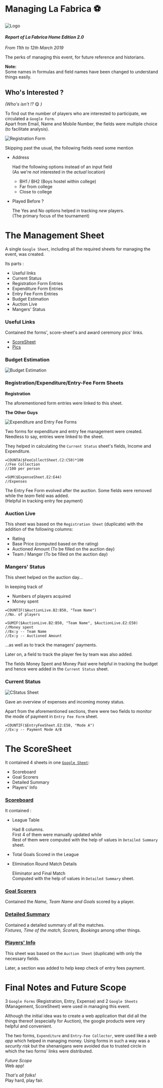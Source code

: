 
Managing La Fabrica :soccer:
============================

![Logo](Pics/La-Fab-Logo.jpeg)

#### _Report of La Fabrica Home Edition 2.0_
_From 11th to 12th March 2019_

The perks of managing this event, for future reference and historians.

**Note:**  
Some names in formulas and field names have been changed to understand things easily.

## Who's Interested ?
_(Who's isn't !?_ :yum: _)_

To find out the number of players who are interested to participate, we circulated a `Google Form`.  
Apart from Email, Name and Mobile Number, the fields were multiple choice (to facilitate analysis).  

![Registration Form](Pics/AdministradoLaFab/Reg-Form.jpg)

Skipping past the usual, the following fields need some mention

* Address  

  Had the following options instead of an input field  
  (As we're _not_ interested in the _actual_ location)  

  * BH1 / BH2 (Boys hostel within college)
  * Far from college
  * Close to college

* Played Before ?  

  The Yes and No options helped in tracking _new_ players.  
  (The primary focus of the tournament)

The Management Sheet
====================

A single `Google Sheet`, including all the required sheets for managing the event, was created.  

Its parts :  

* Useful links
* Current Status
* Registration Form Entries
* Expenditure Form Entries
* Entry Fee Form Entries
* Budget Estimation
* Auction Live
* Mangers' Status

### Useful Links

Contained the forms', score-sheet's and award ceremony pics' links.

* [ScoreSheet](https://docs.google.com/spreadsheets/d/15alylYYKiEQV9vvswo2o3tsac8sS7zfhKP05M2Vpkg8/edit#gid=2062808959)  
* [Pics](https://photos.app.goo.gl/6BnaAjnQ7TKok6T2A)

### Budget Estimation

![Budget Estimation](Pics/AdministradoLaFab/BEst.jpg)

### Registration/Expenditure/Entry-Fee Form Sheets

**Registration**

The aforementioned form entries were linked to this sheet.

**The Other Guys**

![Expenditure and Entry Fee Forms](Pics/AdministradoLaFab/CombForm.jpg)

Two forms for expenditure and entry fee management were created. Needless to say, entries were linked to the sheet.

They helped in calculating the `Current Status` sheet's fields, Income and Expenditure.

```vba
=COUNTA($FeeCollectSheet.C2:C50)*100
//Fee Collection
//100 per person

=SUM($ExpenseSheet.E2:E44)
//Expenses
```

The Entry Fee Form evolved after the auction. Some fields were removed while the _team_ field was added.  
(Helpful in tracking entry fee payment)


### Auction Live

This sheet was based on the `Registration Sheet` (duplicate) with the addition of the following columns:

* Rating
* Base Price (computed based on the rating) 
* Auctioned Amount (To be filled on the auction day)
* Team / Manger (To be filled on the auction day)

### Mangers' Status

<!-- ![Manger Sheet](Pics/AdministradoLaFab/M-Sheet.gif) -->

This sheet helped on the auction day...  

In keeping track of
* Numbers of players acquired
* Money spent

```vba
=COUNTIF($AuctionLive.B2:B50, "Team Name")  
//No. of players  

=SUMIF($AuctionLive.B2:B50, "Team Name", $AuctionLive.E2:E50)  
//Money spent  
//Bx:y -- Team Name  
//Ex:y -- Auctioned Amount
```

...as well as to track the managers' payments.

Later on, a field to track the player fee by team was also added.  

The fields Money Spent and Money Paid were helpful in tracking the budget and hence were added in the `Current Status` sheet.

### Current Status

![CStatus Sheet](Pics/AdministradoLaFab/C-Sheet.jpg)

Gave an overview of expenses and incoming money status.

Apart from the aforementioned sections, there were two fields to monitor the mode of payment in `Entry Fee Form` sheet.

```vba
=COUNTIF($EntryFeeSheet.E2:E50, "Mode A")
//Ex:y -- Payment Mode A/B
```


The ScoreSheet
==============

It contained 4 sheets in one [`Google Sheet`](https://docs.google.com/spreadsheets/d/15alylYYKiEQV9vvswo2o3tsac8sS7zfhKP05M2Vpkg8/edit#gid=2062808959):

* Scoreboard
* Goal Scorers
* Detailed Summary
* Players' Info

### [Scoreboard](https://docs.google.com/spreadsheets/d/15alylYYKiEQV9vvswo2o3tsac8sS7zfhKP05M2Vpkg8/edit#gid=280751836)

It contained :

* League Table

  Had 8 columns.  
  First 4 of them were manually updated while  
  Rest of them were computed with the help of values in `Detailed Summary` sheet.

* Total Goals Scored in the League

* Elimination Round Match Details

  Eliminator and Final Match  
  Computed with the help of values in `Detailed Summary` sheet.
 
### [Goal Scorers](https://docs.google.com/spreadsheets/d/15alylYYKiEQV9vvswo2o3tsac8sS7zfhKP05M2Vpkg8/edit#gid=1788668552)

Contained the _Name, Team Name and Goals_ scored by a player.

### [Detailed Summary](https://docs.google.com/spreadsheets/d/15alylYYKiEQV9vvswo2o3tsac8sS7zfhKP05M2Vpkg8/edit#gid=1511547688)

Contained a detailed summary of all the matches.  
_Fixtures, Time of the match, Scorers, Bookings_  among other things.

### [Players' Info](https://docs.google.com/spreadsheets/d/15alylYYKiEQV9vvswo2o3tsac8sS7zfhKP05M2Vpkg8/edit#gid=1104557549)

This sheet was based on the `Auction Sheet` (duplicate) with only the necessary fields.

Later, a section was added to help keep check of entry fees payment.

Final Notes and Future Scope
============================

3 `Google Forms` (Registration, Entry, Expense) and 2 `Google Sheets` (Management, ScoreSheet) were used in managing this event.

Although the initial idea was to create a web application that did all the things thereof (especially for Auction), the google products were very helpful and convenient.

The two forms, `Expenditure` and `Entry-Fee Collector`, were used like a _web app_ which helped in managing money. Using forms in such a way was a _security risk_ but the shenanigans were avoided due to trusted circle in which the two forms' links were distributed.

_Future Scope_  
Web app!

_That's all folks!_  
Play hard, play fair.

